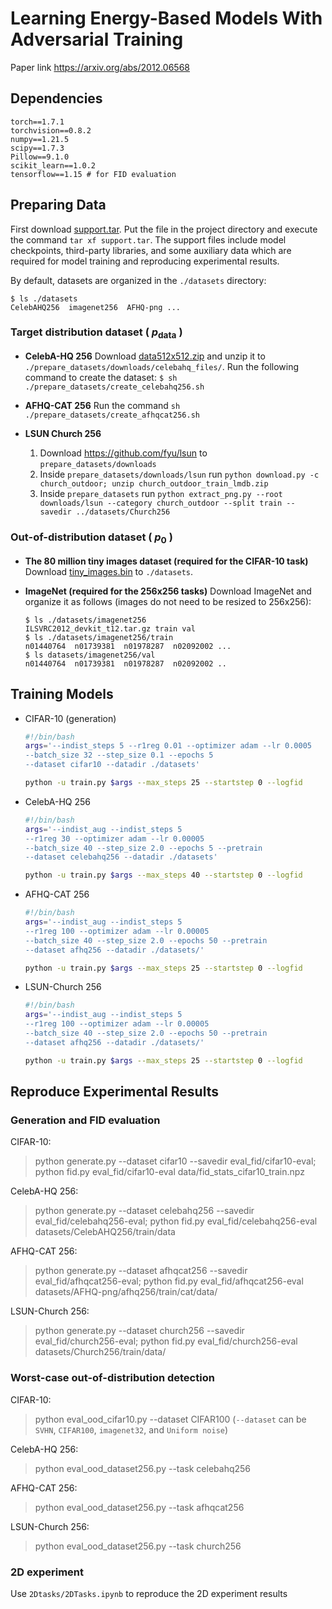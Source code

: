 # Learning Energy-Based Models With Adversarial Training
Paper link https://arxiv.org/abs/2012.06568

## Dependencies
```
torch==1.7.1
torchvision==0.8.2
numpy==1.21.5
scipy==1.7.3
Pillow==9.1.0
scikit_learn==1.0.2
tensorflow==1.15 # for FID evaluation
```

## Preparing Data

First download [support.tar](https://github-share.s3.amazonaws.com/support.tar). Put the file in the project directory and execute the command `tar xf support.tar`.
The support files include model checkpoints, third-party libraries, and some auxiliary data which are required for model training and reproducing experimental results.

By default, datasets are organized in the `./datasets` directory:

```
$ ls ./datasets
CelebAHQ256  imagenet256  AFHQ-png ...
```

### Target distribution dataset ( $p_\textrm{data}$ )

- **CelebA-HQ 256** Download [data512x512.zip](https://drive.google.com/drive/folders/11Vz0fqHS2rXDb5pprgTjpD7S2BAJhi1P) and unzip it to `./prepare_datasets/downloads/celebahq_files/`. Run the following command to create the dataset: `$ sh ./prepare_datasets/create_celebahq256.sh`

- **AFHQ-CAT 256** Run the command `sh ./prepare_datasets/create_afhqcat256.sh`

- **LSUN Church 256** 
  1. Download https://github.com/fyu/lsun to `prepare_datasets/downloads`
  2. Inside `prepare_datasets/downloads/lsun` run `python download.py -c church_outdoor; unzip church_outdoor_train_lmdb.zip` 
  3. Inside `prepare_datasets` run `python extract_png.py --root downloads/lsun --category church_outdoor --split train --savedir ../datasets/Church256`

### Out-of-distribution dataset ( $p_0$ )

- **The 80 million tiny images dataset (required for the CIFAR-10 task)**
Download [tiny_images.bin](http://www.archive.org/download/80-million-tiny-images-2-of-2/tiny_images.bin) to `./datasets`.

- **ImageNet (required for the 256x256 tasks)**
  Download ImageNet and organize it as follows (images do not need to be resized to 256x256):
  ```
  $ ls ./datasets/imagenet256
  ILSVRC2012_devkit_t12.tar.gz train val
  $ ls ./datasets/imagenet256/train
  n01440764  n01739381  n01978287  n02092002 ...
  $ ls datasets/imagenet256/val
  n01440764  n01739381  n01978287  n02092002 .. 
  ```



## Training Models

- CIFAR-10 (generation)
  ```bash
  #!/bin/bash
  args='--indist_steps 5 --r1reg 0.01 --optimizer adam --lr 0.0005
  --batch_size 32 --step_size 0.1 --epochs 5
  --dataset cifar10 --datadir ./datasets'

  python -u train.py $args --max_steps 25 --startstep 0 --logfid
  ```

- CelebA-HQ 256
  ```bash
  #!/bin/bash
  args='--indist_aug --indist_steps 5
  --r1reg 30 --optimizer adam --lr 0.00005
  --batch_size 40 --step_size 2.0 --epochs 5 --pretrain
  --dataset celebahq256 --datadir ./datasets'

  python -u train.py $args --max_steps 40 --startstep 0 --logfid
  ```

- AFHQ-CAT 256
  ```bash
  #!/bin/bash
  args='--indist_aug --indist_steps 5
  --r1reg 100 --optimizer adam --lr 0.00005
  --batch_size 40 --step_size 2.0 --epochs 50 --pretrain
  --dataset afhq256 --datadir ./datasets/'

  python -u train.py $args --max_steps 25 --startstep 0 --logfid
  ```

- LSUN-Church 256
  ```bash
  #!/bin/bash
  args='--indist_aug --indist_steps 5
  --r1reg 100 --optimizer adam --lr 0.00005
  --batch_size 40 --step_size 2.0 --epochs 50 --pretrain
  --dataset afhq256 --datadir ./datasets/'

  python -u train.py $args --max_steps 25 --startstep 0 --logfid
  ```


## Reproduce Experimental Results

### Generation and FID evaluation
CIFAR-10: 
> python generate.py --dataset cifar10 --savedir eval_fid/cifar10-eval; python fid.py eval_fid/cifar10-eval data/fid_stats_cifar10_train.npz

CelebA-HQ 256: 
> python generate.py --dataset celebahq256 --savedir eval_fid/celebahq256-eval; python fid.py eval_fid/celebahq256-eval datasets/CelebAHQ256/train/data

AFHQ-CAT 256: 
> python generate.py --dataset afhqcat256 --savedir eval_fid/afhqcat256-eval; python fid.py eval_fid/afhqcat256-eval datasets/AFHQ-png/afhq256/train/cat/data/

LSUN-Church 256: 
> python generate.py --dataset church256 --savedir eval_fid/church256-eval; python fid.py eval_fid/church256-eval datasets/Church256/train/data/

### Worst-case out-of-distribution detection
CIFAR-10: 
> python eval_ood_cifar10.py --dataset CIFAR100 (`--dataset` can be `SVHN`, `CIFAR100`, `imagenet32`, and `Uniform noise`)

CelebA-HQ 256: 
> python eval_ood_dataset256.py --task celebahq256

AFHQ-CAT 256:
> python eval_ood_dataset256.py --task afhqcat256

LSUN-Church 256: 
> python eval_ood_dataset256.py --task church256


### 2D experiment
Use `2Dtasks/2DTasks.ipynb` to reproduce the 2D experiment results
